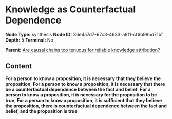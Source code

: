 # Knowledge as Counterfactual Dependence

**Node Type:** synthesis
**Node ID:** 36e4a7d7-67c3-4633-a9f1-cf6b98bd71bf
**Depth:** 5
**Terminal:** No

**Parent:** [Are causal chains too tenuous for reliable knowledge attribution?](are-causal-chains-too-tenuous-for-reliable-knowledge-attribution-antithesis-0e228d1f-9477-4b58-8969-883901ff0d09.md)

## Content

**For a person to know a proposition, it is necessary that they believe the proposition**, **For a person to know a proposition, it is necessary that there be a counterfactual dependence between the fact and belief**, **For a person to know a proposition, it is necessary for the proposition to be true**, **For a person to know a proposition, it is sufficient that they believe the proposition, there is counterfactual dependence between the fact and belief, and the proposition is true**
